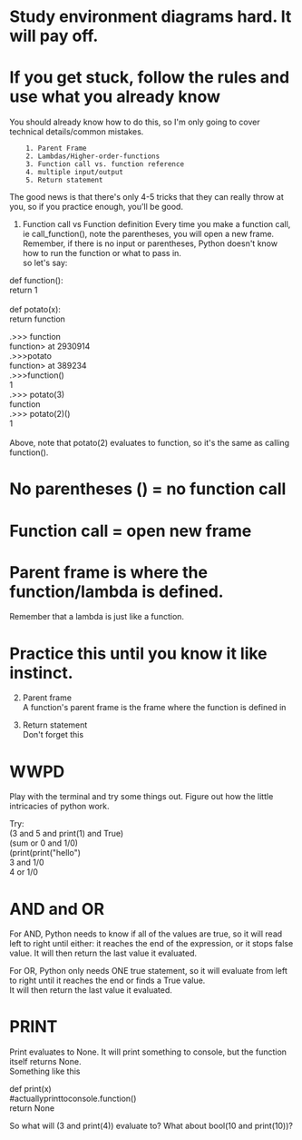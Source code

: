 
# Study environment diagrams hard. It will pay off.
# If you get stuck, follow the rules and use what you already know
You should already know how to do this, so I'm only going to cover technical details/common mistakes.

        1. Parent Frame
        2. Lambdas/Higher-order-functions
        3. Function call vs. function reference
        4. multiple input/output
        5. Return statement

The good news is that there's only 4-5 tricks that they can really throw at you, so if you practice enough, you'll be good.

1. Function call vs Function definition
Every time you make a function call, ie call_function(),  note the parentheses, you will open a new frame. Remember, if there
is no input or parentheses, Python doesn't know how to run the function or what to pass in.  
so let's say:

def function(): <br />
    return 1 <br />
  <br />
def potato(x): <br />
    return function <br />
  
.>>> function <br />
function> at 2930914 <br />
.>>>potato <br />
function> at 389234 <br />
.>>>function() <br />
1 <br />
.>>> potato(3) <br />
function <br />
.>>> potato(2)() <br />
1 <br />
 <br />
Above, note that potato(2) evaluates to function, so it's the same as calling function().
# No parentheses () = no function call
# Function call = open new frame
# Parent frame is where the function/lambda is defined.
Remember that a lambda is just like a function.  
# Practice this until you know it like instinct.

2. Parent frame  
A function's parent frame is the frame where the function is defined in  

3. Return statement  
Don't forget this

# WWPD   
Play with the terminal and try some things out.  Figure out how the little intricacies of python work.  


Try:  
(3 and 5 and print(1) and True)  
(sum or 0 and 1/0)  
(print(print("hello")  
3 and 1/0  
4 or 1/0  


# AND and OR  

For AND, Python needs to know if all of the values are true, so it will read left to right until either: it reaches the end of 
the expression, or it  stops false value.   It will then return the last value it evaluated.

For OR, Python only needs ONE true statement, so it will evaluate from left to right until it reaches the end or finds a True value.  
It will then return the last value it evaluated.  

# PRINT

Print evaluates to None.  It will print something to console, but the function itself returns None.   
Something like this  
 
def print(x)  
  #actuallyprinttoconsole.function()  
  return None  
  
So what will (3 and print(4)) evaluate to? What about bool(10 and print(10))?  








